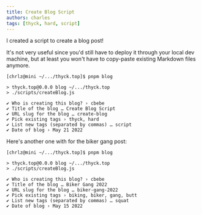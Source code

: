 ```yaml
---
title: Create Blog Script
authors: charles
tags: [thyck, hard, script]
---
```


I created a script to create a blog post!

<!--truncate-->

It's not very useful since you'd still have to deploy it through your local dev machine, but at least you won't have to copy-paste existing Markdown files anymore.

```
[chrlz@mini ~/.../thyck.top]$ pnpm blog

> thyck.top@0.0.0 blog ~/.../thyck.top
> ./scripts/createBlog.js

✔ Who is creating this blog? › cbebe
✔ Title of the blog … Create Blog Script
✔ URL slug for the blog … create-blog
✔ Pick existing tags › thyck, hard
✔ List new tags (separated by commas) … script
✔ Date of blog › May 21 2022
```

Here's another one with for the biker gang post:

```
[chrlz@mini ~/.../thyck.top]$ pnpm blog

> thyck.top@0.0.0 blog ~/.../thyck.top
> ./scripts/createBlog.js

✔ Who is creating this blog? › cbebe
✔ Title of the blog … Biker Gang 2022
✔ URL slug for the blog … biker-gang-2022
✔ Pick existing tags › biking, biker, gang, butt
✔ List new tags (separated by commas) … squat
✔ Date of blog › May 15 2022
```

